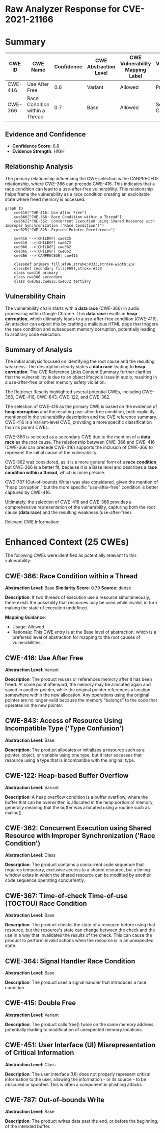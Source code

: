 # Raw Analyzer Response for CVE-2021-21166

# Summary
| CWE ID | CWE Name | Confidence | CWE Abstraction Level | CWE Vulnerability Mapping Label | CWE-Vulnerability Mapping Notes |
|---|---|---|---|---|---|
| CWE-416 | Use After Free | 0.8 | Variant | Allowed | Primary CWE |
| CWE-366 | Race Condition within a Thread | 0.7 | Base | Allowed | Secondary Candidate |

## Evidence and Confidence

*   **Confidence Score:** 0.8
*   **Evidence Strength:** HIGH

## Relationship Analysis
The primary relationship influencing the CWE selection is the CANPRECEDE relationship, where CWE-366 can precede CWE-416. This indicates that a race condition can lead to a use-after-free vulnerability. This relationship helps frame the vulnerability as a race condition creating an exploitable state where freed memory is accessed.

```mermaid
graph TD
    cwe416["CWE-416: Use After Free"]
    cwe366["CWE-366: Race Condition within a Thread"]
    cwe362["CWE-362: Concurrent Execution using Shared Resource with Improper Synchronization ('Race Condition')"]
    cwe825["CWE-825: Expired Pointer Dereference"]

    cwe416 -->|CHILDOF| cwe825
    cwe416 -->|CHILDOF| cwe672
    cwe366 -->|CHILDOF| cwe362
    cwe366 -->|CHILDOF| cwe662
    cwe366 -->|CANPRECEDE| cwe416

    classDef primary fill:#f96,stroke:#333,stroke-width:2px
    classDef secondary fill:#69f,stroke:#333
    class cwe416 primary
    class cwe366 secondary
    class cwe362,cwe825,cwe672 tertiary
```

## Vulnerability Chain
The vulnerability chain starts with a **data race** (CWE-366) in audio processing within Google Chrome. This **data race** results in **heap corruption**, which ultimately leads to a use-after-free condition (CWE-416). An attacker can exploit this by crafting a malicious HTML page that triggers the race condition and subsequent memory corruption, potentially leading to arbitrary code execution.

## Summary of Analysis
The initial analysis focused on identifying the root cause and the resulting weakness. The description clearly states a **data race** leading to **heap corruption**. The CVE Reference Links Content Summary further clarifies that the vulnerability is due to an object lifecycle issue in audio, resulting in a use-after-free or other memory safety violation.

The Retriever Results highlighted several potential CWEs, including CWE-366, CWE-416, CWE-843, CWE-122, and CWE-362.

The selection of CWE-416 as the primary CWE is based on the evidence of **heap corruption** and the resulting use-after-free condition, both explicitly mentioned in the vulnerability description and the CVE reference summary. CWE-416 is a Variant-level CWE, providing a more specific classification than its parent CWEs.

CWE-366 is selected as a secondary CWE due to the mention of a **data race** as the root cause. The relationship between CWE-366 and CWE-416 (CWE-366 can precede CWE-416) supports the inclusion of CWE-366 to represent the initial cause of the vulnerability.

CWE-362 was considered, as it is a more general form of a **race condition**, but CWE-366 is a better fit, because it is a Base level and describes a **race condition within a thread**, which is more precise.

CWE-787 (Out-of-bounds Write) was also considered, given the mention of "heap corruption," but the more specific "use-after-free" condition is better captured by CWE-416.

Ultimately, the selection of CWE-416 and CWE-366 provides a comprehensive representation of the vulnerability, capturing both the root cause (**data race**) and the resulting weakness (use-after-free).

Relevant CWE Information:

# Enhanced Context (25 CWEs)
The following CWEs were identified as potentially relevant to this vulnerability:

## CWE-366: Race Condition within a Thread
**Abstraction Level**: Base
**Similarity Score**: 0.79
**Source**: dense

**Description**:
If two threads of execution use a resource simultaneously, there exists the possibility that resources may be used while invalid, in turn making the state of execution undefined.

**Mapping Guidance**:
- Usage: Allowed
- Rationale: This CWE entry is at the Base level of abstraction, which is a preferred level of abstraction for mapping to the root causes of vulnerabilities.

## CWE-416: Use After Free
**Abstraction Level**: Variant

**Description**:
The product reuses or references memory after it has been freed. At some point afterward, the memory may be allocated again and saved in another pointer, while the original pointer references a location somewhere within the new allocation. Any operations using the original pointer are no longer valid because the memory "belongs" to the code that operates on the new pointer.

## CWE-843: Access of Resource Using Incompatible Type ('Type Confusion')
**Abstraction Level**: Base

**Description**:
The product allocates or initializes a resource such as a pointer, object, or variable using one type, but it later accesses that resource using a type that is incompatible with the original type.

## CWE-122: Heap-based Buffer Overflow
**Abstraction Level**: Variant

**Description**:
A heap overflow condition is a buffer overflow, where the buffer that can be overwritten is allocated in the heap portion of memory, generally meaning that the buffer was allocated using a routine such as malloc().

## CWE-362: Concurrent Execution using Shared Resource with Improper Synchronization ('Race Condition')
**Abstraction Level**: Class

**Description**:
The product contains a concurrent code sequence that requires temporary, exclusive access to a shared resource, but a timing window exists in which the shared resource can be modified by another code sequence operating concurrently.

## CWE-367: Time-of-check Time-of-use (TOCTOU) Race Condition
**Abstraction Level**: Base

**Description**:
The product checks the state of a resource before using that resource, but the resource's state can change between the check and the use in a way that invalidates the results of the check. This can cause the product to perform invalid actions when the resource is in an unexpected state.

## CWE-364: Signal Handler Race Condition
**Abstraction Level**: Base

**Description**:
The product uses a signal handler that introduces a race condition.

## CWE-415: Double Free
**Abstraction Level**: Variant

**Description**:
The product calls free() twice on the same memory address, potentially leading to modification of unexpected memory locations.

## CWE-451: User Interface (UI) Misrepresentation of Critical Information
**Abstraction Level**: Class

**Description**:
The user interface (UI) does not properly represent critical information to the user, allowing the information - or its source - to be obscured or spoofed. This is often a component in phishing attacks.

## CWE-787: Out-of-bounds Write
**Abstraction Level**: Base

**Description**:
The product writes data past the end, or before the beginning, of the intended buffer.